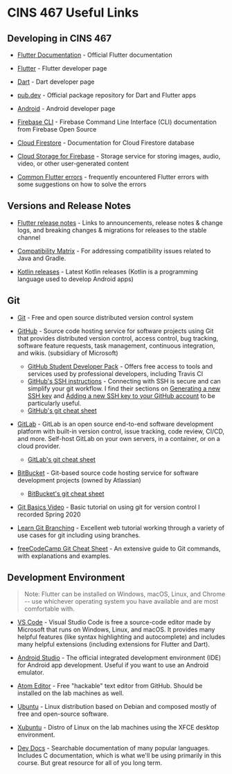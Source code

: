 # CINS 467 Useful Links

## Developing in CINS 467

* [Flutter Documentation](https://docs.flutter.dev/) - Official Flutter documentation

* [Flutter](https://flutter.dev/) - Flutter developer page

* [Dart](https://dart.dev/) - Dart developer page

* [pub.dev](https://pub.dev/) - Official package repository for Dart and Flutter apps

* [Android](https://developer.android.com) - Android developer page

* [Firebase CLI](https://firebaseopensource.com/projects/firebase/firebase-tools/) - Firebase Command Line Interface (CLI) documentation from Firebase Open Source

* [Cloud Firestore](https://firebase.google.com/docs/firestore) - Documentation for Cloud Firestore database

* [Cloud Storage for Firebase](https://firebase.google.com/docs/storage) - Storage service for storing images, audio, video, or other user-generated content

* [Common Flutter errors](https://docs.flutter.dev/testing/common-errors) - frequently encountered Flutter errors with some suggestions on how to solve the errors

## Versions and Release Notes

* [Flutter release notes](https://docs.flutter.dev/release/release-notes) - Links to announcements, release notes & change logs, and breaking changes & migrations for releases to the stable channel

* [Compatibility Matrix](https://docs.gradle.org/current/userguide/compatibility.html) - For addressing compatibility issues related to Java and Gradle.

* [Kotlin releases](https://kotlinlang.org/docs/releases.html) - Latest Kotlin releases (Kotlin is a programming language used to develop Android apps)

## Git

* [Git](https://git-scm.com/) - Free and open source distributed version control system

* [GitHub](https://github.com) - Source code hosting service for software projects using Git that provides distributed version control, access control, bug tracking, software feature requests, task management, continuous integration, and wikis. (subsidiary of Microsoft)
  * [GitHub Student Developer Pack](https://education.github.com/pack) - Offers free access to tools and services used by professional developers, including Travis CI
  * [GitHub's SSH instructions](https://docs.github.com/en/authentication/connecting-to-github-with-ssh/about-ssh) - Connecting with SSH is secure and can simplify your git workflow. I find their sections on [Generating a new SSH key](https://docs.github.com/en/authentication/connecting-to-github-with-ssh/generating-a-new-ssh-key-and-adding-it-to-the-ssh-agent) and [Adding a new SSH key to your GitHub account](https://docs.github.com/en/authentication/connecting-to-github-with-ssh/adding-a-new-ssh-key-to-your-github-account) to be particularly useful.
  * [GitHub's git cheat sheet](https://education.github.com/git-cheat-sheet-education.pdf)

* [GitLab](https://gitlab.com) - GitLab is an open source end-to-end software development platform with built-in version control, issue tracking, code review, CI/CD, and more. Self-host GitLab on your own servers, in a container, or on a cloud provider.
  * [GitLab's git cheat sheet](https://about.gitlab.com/images/press/git-cheat-sheet.pdf)

* [BitBucket](https://bitbucket.org/) - Git-based source code hosting service for software development projects (owned by Atlassian)
  * [BitBucket's git cheat sheet](https://www.atlassian.com/git/tutorials/atlassian-git-cheatsheet)

* [Git Basics Video](https://www.youtube.com/watch?v=0JgyAJMvZlY&feature=youtu.be) - Basic tutorial on using git for version control I recorded Spring 2020

* [Learn Git Branching](https://learngitbranching.js.org/) - Excellent web tutorial working through a variety of use cases for git including using branches.

* [freeCodeCamp Git Cheat Sheet](https://www.freecodecamp.org/news/git-cheat-sheet-helpful-git-commands-with-examples/#heading-reverting-changes-in-git) - An extensive guide to Git commands, with explanations and examples.

## Development Environment

> Note: Flutter can be installed on Windows, macOS, Linux, and Chrome -- use whichever operating system you have available and are most comfortable with.

* [VS Code](https://code.visualstudio.com/) - Visual Studio Code is free a source-code editor made by Microsoft that runs on Windows, Linux, and macOS. It provides many helpful features (like syntax highlighting and autocomplete) and includes many helpful extensions (including extensions for Flutter and Dart).

* [Android Studio](https://developer.android.com/studio) - The official integrated development environment (IDE) for Android app development. Useful if you want to use an Android emulator.

* [Atom Editor](https://atom.io/) - Free "hackable" text editor from GitHub. Should be installed on the lab machines as well.

* [Ubuntu](http://www.ubuntu.com/) - Linux distribution based on Debian and composed mostly of free and open-source software.

* [Xubuntu](http://xubuntu.org/) - Distro of Linux on the lab machines using the XFCE desktop environment.

* [Dev Docs](http://devdocs.io/) - Searchable documentation of many popular languages. Includes C documentation, which is what we'll be using primarily in this course. But great resource for all of you long term.
